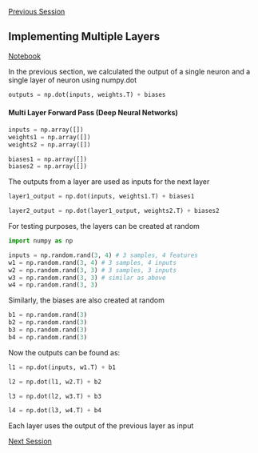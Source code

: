 [Previous Session](Session_2.md)

## Implementing Multiple Layers

[Notebook](/code-files/3_Multiple_Layers.ipynb)

In the previous section, we calculated the output of a single neuron and a single layer of neuron using numpy.dot

```python
outputs = np.dot(inputs, weights.T) + biases
```

#### Multi Layer Forward Pass (Deep Neural Networks)

```python
inputs = np.array([])
weights1 = np.array([])
weights2 = np.array([])

biases1 = np.array([])
biases2 = np.array([])
```

The outputs from a layer are used as inputs for the next layer

```python
layer1_output = np.dot(inputs, weights1.T) + biases1
```

```python
layer2_output = np.dot(layer1_output, weights2.T) + biases2
```

For testing purposes, the layers can be created at random

```python
import numpy as np

inputs = np.random.rand(3, 4) # 3 samples, 4 features
w1 = np.random.rand(3, 4) # 3 samples, 4 inputs
w2 = np.random.rand(3, 3) # 3 samples, 3 inputs
w3 = np.random.rand(3, 3) # similar as above
w4 = np.random.rand(3, 3)
```

Similarly, the biases are also created at random

```python
b1 = np.random.rand(3)
b2 = np.random.rand(3)
b3 = np.random.rand(3)
b4 = np.random.rand(3)
```

Now the outputs can be found as:

```python
l1 = np.dot(inputs, w1.T) + b1
```

```python
l2 = np.dot(l1, w2.T) + b2
```

```python
l3 = np.dot(l2, w3.T) + b3
```

```python
l4 = np.dot(l3, w4.T) + b4
```

Each layer uses the output of the previous layer as input

[Next Session](Session_4.md)
